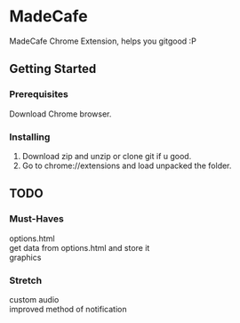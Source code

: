 # MadeCafe
MadeCafe Chrome Extension, helps you gitgood :P

## Getting Started
### Prerequisites
Download Chrome browser.
### Installing
1) Download zip and unzip or clone git if u good.  
2) Go to chrome://extensions and load unpacked the folder.

## TODO
### Must-Haves
options.html  
get data from options.html and store it  
graphics    

### Stretch
custom audio  
improved method of notification  

